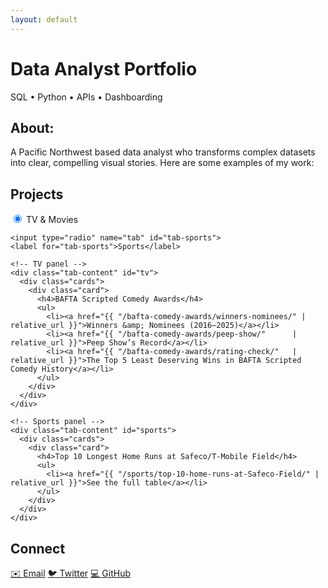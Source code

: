 ```yaml
---
layout: default
---
```


# Data Analyst Portfolio

<p class="subtitle">SQL • Python • APIs • Dashboarding</p>

<section id="about">
  <h2>About:</h2>
  <p>
     A Pacific Northwest based data analyst who transforms complex datasets into clear, compelling visual stories. Here are some examples of my work:
  </p>
</section>

<section id="projects">
  <h2>Projects</h2>

  <div class="tabs">
    <!-- the two radio buttons -->
    <input type="radio" name="tab" id="tab-tv" checked>
    <label for="tab-tv">TV &amp; Movies</label>

    <input type="radio" name="tab" id="tab-sports">
    <label for="tab-sports">Sports</label>

    <!-- TV panel -->
    <div class="tab-content" id="tv">
      <div class="cards">
        <div class="card">
          <h4>BAFTA Scripted Comedy Awards</h4>
          <ul>
            <li><a href="{{ "/bafta-comedy-awards/winners-nominees/" | relative_url }}">Winners &amp; Nominees (2016–2025)</a></li>
            <li><a href="{{ "/bafta-comedy-awards/peep-show/"      | relative_url }}">Peep Show’s Record</a></li>
            <li><a href="{{ "/bafta-comedy-awards/rating-check/"   | relative_url }}">The Top 5 Least Deserving Wins in BAFTA Scripted Comedy History</a></li>
          </ul>
        </div>
      </div>
    </div>

    <!-- Sports panel -->
    <div class="tab-content" id="sports">
      <div class="cards">
        <div class="card">
          <h4>Top 10 Longest Home Runs at Safeco/T-Mobile Field</h4>
          <ul>
            <li><a href="{{ "/sports/top-10-home-runs-at-Safeco-Field/" | relative_url }}">See the full table</a></li>
          </ul>
        </div>
      </div>
    </div>
  </div>
</section>


<section id="contact">
  <h2>Connect</h2>
  <div class="social-links">
    <a href="mailto:masoncolborn@gmail.com">✉️ Email</a>
    <a href="https://twitter.com/relaxedmason">🐦 Twitter</a>
    <a href="https://github.com/relaxedmason">💻 GitHub</a>
  </div>
</section>




